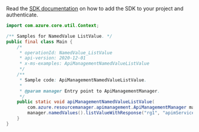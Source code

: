 Read the [SDK documentation](https://github.com/Azure/azure-sdk-for-java/blob/azure-resourcemanager-apimanagement_1.0.0-beta.2/sdk/apimanagement/azure-resourcemanager-apimanagement/README.md) on how to add the SDK to your project and authenticate.

```java
import com.azure.core.util.Context;

/** Samples for NamedValue ListValue. */
public final class Main {
    /*
     * operationId: NamedValue_ListValue
     * api-version: 2020-12-01
     * x-ms-examples: ApiManagementNamedValueListValue
     */
    /**
     * Sample code: ApiManagementNamedValueListValue.
     *
     * @param manager Entry point to ApiManagementManager.
     */
    public static void apiManagementNamedValueListValue(
        com.azure.resourcemanager.apimanagement.ApiManagementManager manager) {
        manager.namedValues().listValueWithResponse("rg1", "apimService1", "testarmTemplateproperties2", Context.NONE);
    }
}
```
